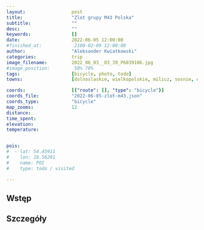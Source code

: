 ```yaml
---
layout:                 post
title:                  "Zlot grupy M43 Polska"
subtitle:               ""
desc:                   ""
keywords:               []
date:                   2022-06-05 12:00:00
#finished_at:            2100-02-09 12:00:00
author:                 "Aleksander Kwiatkowski"
categories:             trip
image_filename:         2022_06_03__03_39_P6039106.jpg
#image_position:         50% 70%
tags:                   [bicycle, photo, todo]
towns:                  [dolnoslaskie, wielkopolskie, milicz, sosnie, odolanow]

coords:                 [{"route": [], "type": "bicycle"}]
coords_file:            "2022-06-05-zlot-m43.json"
coords_type:            "bicycle"
map_zooms:              12
distance:
time_spent:
elevation:
temperature:


pois:
#  - lat: 54.45911
#    lon: 18.56281
#    name: POI
#    type: todo / visited

---
```



## Wstęp

## Szczegóły
